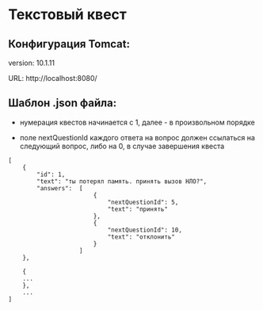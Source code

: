 # Текстовый квест


## Конфигурация Tomcat:
version: 10.1.11

URL: http://localhost:8080/


## Шаблон .json файла:
* нумерация квестов начинается с 1, далее - в произвольном порядке

* поле nextQuestionId каждого ответа на вопрос должен ссылаться на следующий вопрос, либо на 0, в случае завершения квеста
```
[
    {
        "id": 1, 
        "text": "ты потерял память. принять вызов НЛО?",
        "answers":  [
                        {
                            "nextQuestionId": 5,
                            "text": "принять"
                        },
                        {
                            "nextQuestionId": 10,
                            "text": "отклонить"
                        }
                    ]
    },
    
    {
    ...
    },
    ...
]
```